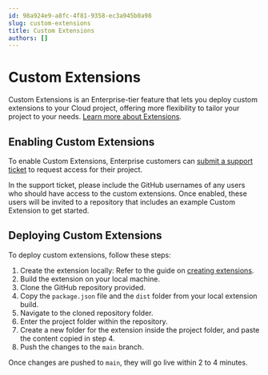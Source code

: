 ```yaml
---
id: 98a924e9-a8fc-4f81-9358-ec3a945b0a98
slug: custom-extensions
title: Custom Extensions
authors: []
---
```

# Custom Extensions

Custom Extensions is an Enterprise-tier feature that lets you deploy custom extensions to your Cloud project, offering more flexibility to tailor your project to your needs. [Learn more about Extensions](/guides/extensions/overview).

## Enabling Custom Extensions

To enable Custom Extensions, Enterprise customers can [submit a support ticket](https://directus.io/support) to request access for their project. 

In the support ticket, please include the GitHub usernames of any users who should have access to the custom extensions. Once enabled, these users will be invited to a repository that includes an example Custom Extension to get started.

## Deploying Custom Extensions

To deploy custom extensions, follow these steps:

1. Create the extension locally: Refer to the guide on [creating extensions](/extensions/quickstart).
2. Build the extension on your local machine.
3. Clone the GitHub repository provided.
4. Copy the `package.json` file and the `dist` folder from your local extension build.
5. Navigate to the cloned repository folder.
6. Enter the project folder within the repository.
7. Create a new folder for the extension inside the project folder, and paste the content copied in step 4.
8. Push the changes to the `main` branch.

Once changes are pushed to `main`, they will go live within 2 to 4 minutes.
